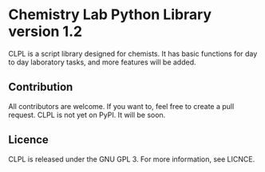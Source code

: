 # Chemistry Lab Python Library version 1.2
CLPL is a script library designed for chemists. It has basic functions for day to day laboratory tasks, 
and more features will be added. 

## Contribution
All contributors are welcome. If you want to, feel free to create a pull request. CLPL is not yet on PyPI. It will be soon.

## Licence
CLPL is released under the GNU GPL 3. For more information, see LICNCE.
